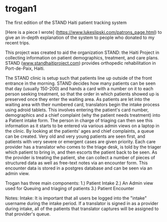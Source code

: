 # trogan1
The first edition of the STAND Haiti patient tracking system

[Here is a piece I wrote] (https://www.lukeslipski.com/patrons_page.html) to give an in-depth explanation of the system to people who donated to my recent trips.

This project was created to aid the organization STAND: the Haiti Project in collecting information on patient
demographics, treatment, and care plans. STAND (www.standhaitiproject.com) provides orthopedic rehabilitation in 
Port-de-Paix, Haiti.

The STAND clinic is setup such that patients line up outside of the front entrance in the morning. STAND decides 
how many patients can be seen that day (usually 150-200) and hands a card with a number on it to each person seeking
treatment, so that the order in which patients showed up is preserved once they enter the waiting area. As patients 
are let into the waiting area with their numbered card, translators begin the intake process using adroid tablets. 
This involves entering the patient's card number, demographics and a chief complaint (why the patient needs treatment) 
into a Patient intake form. The person in charge of triaging can then see this information as it starts to be entered 
via various admin views on a laptop in the clinic. By looking at the patients' ages and chief complaints, a queue can
be created. Very old and very young patients are seen first, and patients with very severe or emergent cases are given
priority. Each care provider has a translator who comes to the triage desk, is told by the triager which patient to 
bring in, and then escorts the patient back to be seen. As the provider is treating the patient, she can collect a
number of pieces of structured data as well as free-text notes via an encounter form. This encounter data is stored
in a postgres database and can be seen via an admin view.

Trogan has three main components: 
  1.) Patient Intake
  2.) An Admin view used for Queuing and triaging of patients
  3.) Patient Encounter


Notes:
Intake: It is important that all users be logged into the "intake" username during the intake period. If a translator is signed in as a provider during intake, all of the patients that translator captures will be assigned to that provider's queue. 
  
